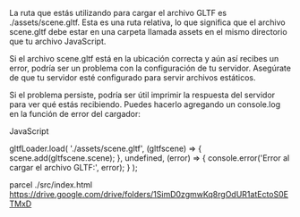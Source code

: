 
La ruta que estás utilizando para cargar el archivo GLTF es ./assets/scene.gltf. Esta es una ruta relativa, lo que significa que el archivo scene.gltf debe estar en una carpeta llamada assets en el mismo directorio que tu archivo JavaScript.

Si el archivo scene.gltf está en la ubicación correcta y aún así recibes un error, podría ser un problema con la configuración de tu servidor. Asegúrate de que tu servidor esté configurado para servir archivos estáticos.

Si el problema persiste, podría ser útil imprimir la respuesta del servidor para ver qué estás recibiendo. Puedes hacerlo agregando un console.log en la función de error del cargador:

JavaScript

gltfLoader.load(
    './assets/scene.gltf',
    (gltfscene) => {
        scene.add(gltfscene.scene);
    },
    undefined,
    (error) => {
        console.error('Error al cargar el archivo GLTF:', error);
    }
);

parcel ./src/index.html
https://drive.google.com/drive/folders/1SimD0zgmwKq8rgOdUR1atEctoS0ETMxD